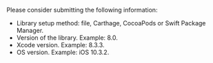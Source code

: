 Please consider submitting the following information:

* Library setup method: file, Carthage, CocoaPods or Swift Package Manager.
* Version of the library. Example: 8.0.
* Xcode version. Example: 8.3.3.
* OS version. Example: iOS 10.3.2.